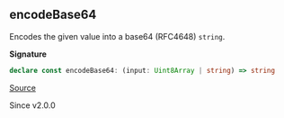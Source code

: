 ## encodeBase64

Encodes the given value into a base64 (RFC4648) `string`.

**Signature**

```ts
declare const encodeBase64: (input: Uint8Array | string) => string
```

[Source](https://github.com/Effect-TS/effect/tree/main/packages/effect/src/Encoding.ts#L22)

Since v2.0.0